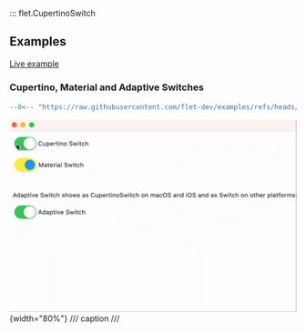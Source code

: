 ::: flet.CupertinoSwitch

## Examples

[Live example](https://flet-controls-gallery.fly.dev/input/cupertinoswitch)

### Cupertino, Material and Adaptive Switches

```python
--8<-- "https://raw.githubusercontent.com/flet-dev/examples/refs/heads/v1-docs/python/controls/cupertino-switch/cupertino-material-and-adaptive.py"
```

![cupertino-material-and-adaptive](https://raw.githubusercontent.com/flet-dev/examples/v1-docs/python/controls/cupertino-switch/media/cupertino-material-and-adaptive.gif){width="80%"}
/// caption
///